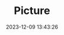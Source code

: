 ---
weight: 1
images:
- /images/edited/117.jpeg
title: Picture
date: 2023-12-09 13:43:26
tags: [luminarneo,work,ilce7m3,car]
---